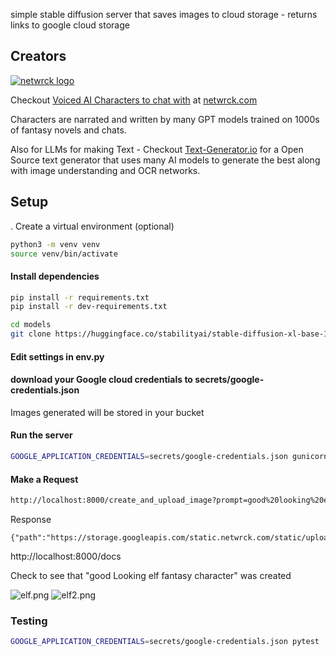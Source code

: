 simple stable diffusion server that saves images to cloud storage - returns links to google cloud storage

## Creators
[![netwrck logo](https://static.netwrck.com/static/img/netwrck-logo-colord256.png)](https://netwrck.com)

Checkout [Voiced AI Characters to chat with](https://netwrck.com) at [netwrck.com](https://netwrck.com)

Characters are narrated and written by many GPT models trained on 1000s of fantasy novels and chats.

Also for LLMs for making Text - Checkout [Text-Generator.io](https://text-generator.io) for a Open Source text generator that uses many AI models to generate the best along with image understanding and OCR networks.
## Setup

. Create a virtual environment (optional)

```bash
python3 -m venv venv
source venv/bin/activate
```

#### Install dependencies

```bash
pip install -r requirements.txt
pip install -r dev-requirements.txt

cd models
git clone https://huggingface.co/stabilityai/stable-diffusion-xl-base-1.0    
```

#### Edit settings in env.py
#### download your Google cloud credentials to secrets/google-credentials.json
Images generated will be stored in your bucket
#### Run the server

```bash
GOOGLE_APPLICATION_CREDENTIALS=secrets/google-credentials.json gunicorn  -k uvicorn.workers.UvicornWorker -b :8000 main:app --timeout 600 -w 1 
```

#### Make a Request

```bash
http://localhost:8000/create_and_upload_image?prompt=good%20looking%20elf%20fantasy%20character&save_path=created/elf.png
```
Response
```shell
{"path":"https://storage.googleapis.com/static.netwrck.com/static/uploads/created/elf.png"}
```

http://localhost:8000/docs


Check to see that "good Looking elf fantasy character" was created

![elf.png](https://storage.googleapis.com/static.netwrck.com/static/uploads/created/elf.png)
![elf2.png](https://storage.googleapis.com/static.netwrck.com/static/uploads/created/elf2.png)

### Testing

```bash
GOOGLE_APPLICATION_CREDENTIALS=secrets/google-credentials.json pytest .
```

